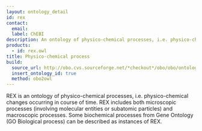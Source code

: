 ```yaml
---
layout: ontology_detail
id: rex
contact:
  email: 
  label: ChEBI
description: An ontology of physico-chemical processes, i.e. physico-chemical changes occurring in course of time.
products:
  - id: rex.owl
title: Physico-chemical process
build:
  source_url: http://obo.cvs.sourceforge.net/*checkout*/obo/obo/ontology/physicochemical/rex.obo
  insert_ontology_id: true
  method: obo2owl
---
```


REX is an ontology of physico-chemical processes, i.e. physico-chemical changes occurring in course of time. REX includes both microscopic processes (involving molecular entities or subatomic particles) and macroscopic processes. Some biochemical processes from Gene Ontology (GO Biological process) can be described as instances of REX.
